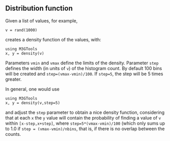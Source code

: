 ## Distribution function

Given a list of values, for example, 
```
v = rand(1000)
```
creates a density function of the values, with:
```
using M3GTools
x, y = density(v)
```
Parameters `vmin` and `vmax` define the limits of the density.
Parameter `step` defines the width (in units of `v`) of the histogram
count. By default 100 bins will be created and `step=(vmax-vmin)/100`.
If `step=5`, the step will be 5 times greater.

In general, one would use
```
using M3GTools
x, y = density(v,step=5)
```
and adjust the `step` parameter to obtain a nice density function, considering that
at each `x` the `y` value will contain the probability of finding a value of `v`
within `[x-step,x+step]`, where `step=5*(vmax-vmin)/100` (which only sums up to 1.0 if
`step = (vmax-vmin)/nbins`, that is, if there is no overlap between the counts. 


